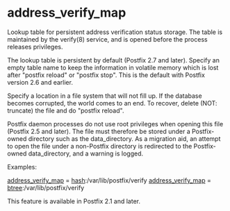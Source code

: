 # address_verify_map 


Lookup table for persistent address verification status
storage.  The table is maintained by the verify(8) service, and
is opened before the process releases privileges.



The lookup table is persistent by default (Postfix 2.7 and later).
Specify an empty table name to keep the information in volatile
memory which is lost after "postfix reload" or "postfix
stop". This is the default with Postfix version 2.6 and earlier.



Specify a location in a file system that will not fill up. If the
database becomes corrupted, the world comes to an end. To recover,
delete (NOT: truncate) the file and do "postfix reload".


 Postfix daemon processes do not use root privileges when opening
this file (Postfix 2.5 and later).  The file must therefore be
stored under a Postfix-owned directory such as the data_directory.
As a migration aid, an attempt to open the file under a non-Postfix
directory is redirected to the Postfix-owned data_directory, and a
warning is logged. 


Examples:



<a href="postconf.5.html#address_verify_map">address_verify_map</a> = <a href="DATABASE_README.html#types">hash</a>:/var/lib/postfix/verify
<a href="postconf.5.html#address_verify_map">address_verify_map</a> = <a href="DATABASE_README.html#types">btree</a>:/var/lib/postfix/verify



This feature is available in Postfix 2.1 and later.



